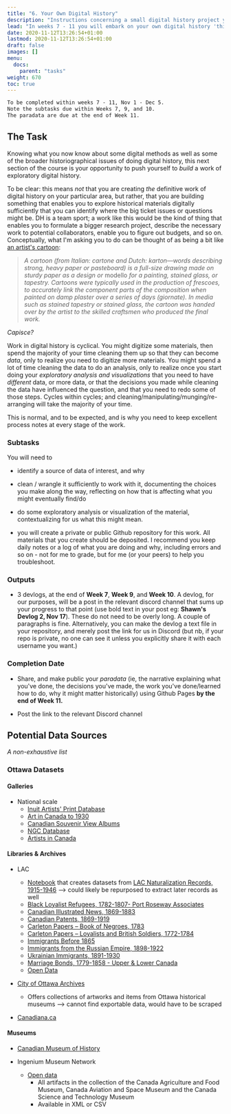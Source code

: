 ```yaml
---
title: "6. Your Own Digital History"
description: "Instructions concerning a small digital history project you will build."
lead: "In weeks 7 - 11 you will embark on your own digital history 'thing'. Guidelines are on the website. As part of this, you will write three 'devlogs' or updates on the work, the problems you're facing (or have overcome). These help to frame the 'paradata' of your work."
date: 2020-11-12T13:26:54+01:00
lastmod: 2020-11-12T13:26:54+01:00
draft: false
images: []
menu:
  docs:
    parent: "tasks"
weight: 670
toc: true
---
```


```txt
To be completed within weeks 7 - 11, Nov 1 - Dec 5.
Note the subtasks due within Weeks 7, 9, and 10.
The paradata are due at the end of Week 11.
```

## The Task

Knowing what you now know about some digital methods as well as some of the broader historiographical issues of doing digital history, this next section of the course is your opportunity to push yourself to _build_ a work of exploratory digital history.

To be clear: this means _not_ that you are creating _the_ definitive work of digital history on your particular area, but rather, that you are building something that enables you to explore historical materials digitally sufficiently that you can identify where the big ticket issues or questions might be. DH is a team sport; a work like this would be the kind of thing that enables you to formulate a bigger research project, describe the necessary work to potential collaborators, enable you to figure out budgets, and so on. Conceptually, what I'm asking you to do can be thought of as being a bit like [an artist's cartoon](https://en.wikipedia.org/wiki/Cartoon#Fine_art):

> _A cartoon (from Italian: cartone and Dutch: karton—words describing strong, heavy paper or pasteboard) is a full-size drawing made on sturdy paper as a design or_ modello _for a painting, stained glass, or tapestry. Cartoons were typically used in the production of frescoes, to accurately link the component parts of the composition when painted on damp plaster over a series of days (giornate). In media such as stained tapestry or stained glass, the cartoon was handed over by the artist to the skilled craftsmen who produced the final work._

_Capisce?_

Work in digital history is cyclical. You might digitize some materials, then spend the majority of your time cleaning them up so that they can become _data_, only to realize you need to digitize more materials. You might spend a lot of time cleaning the data to do an analysis, only to realize once you start doing your _exploratory analysis and visualizations_ that you need to have _different_ data, or more data, or that the decisions you made while cleaning the data have influenced the question, and that you need to redo some of those steps. Cycles within cycles; and cleaning/manipulating/munging/re-arranging will take the majority of your time.

This is normal, and to be expected, and is why you need to keep excellent process notes at every stage of the work.

### Subtasks

You will need to

- identify a source of data of interest, and why
- clean / wrangle it sufficiently to work with it, documenting the choices you make along the way, reflecting on how that is affecting what you might eventually find/do
- do some exploratory analysis or visualization of the material, contextualizing for us what this might mean.

- you will create a private or public Github repository for this work. All materials that you create should be deposited. I recommend you keep daily notes or a log of what you are doing and why, including errors and so on - not for me to grade, but for me (or your peers) to help you troubleshoot.

### Outputs

- 3 devlogs, at the end of **Week 7**, **Week 9**, and **Week 10**. A devlog, for our purposes, will be a post in the relevant discord channel that sums up your progress to that point (use bold text in your post eg: **Shawn's Devlog 2, Nov 17**). These do not need to be overly long. A couple of paragraphs is fine. Alternatively, you can make the devlog a text file in your repository, and merely post the link for us in Discord (but nb, if your repo is private, no one can see it unless you explicitly share it with each username you want.)

### Completion Date

- Share, and make public your _paradata_ (ie, the narrative explaining what you've done, the decisions you've made, the work you've done/learned how to do, why it might matter historically) using Github Pages **by the end of Week 11.**

- Post the link to the relevant Discord channel

## Potential Data Sources

_A non-exhaustive list_

### Ottawa Datasets

#### Galleries
- National scale
  - [Inuit Artists' Print Database](https://www.gallery.ca/inuit_artists/home.jsp?Lang=EN)
  - [Art in Canada to 1930](https://www.gallery.ca/indexartcanada/home.jsp?Lang=EN)
  - [Canadian Souvenir View Albums](https://www.gallery.ca/sva/intro_e.htm)
  - [NGC Database](http://archives.gallery.ca/?lang=en)
  - [Artists in Canada](https://app.pch.gc.ca/application/aac-aic/?lang=en)


#### Libraries & Archives
- LAC
  - [Notebook](https://nbviewer.jupyter.org/github/GLAM-Workbench/library-archives-canada/blob/master/lac-naturalisation-1915-1945-harvest-by-country.ipynb) that creates datasets from [LAC Naturalization Records, 1915-1946](https://www.bac-lac.gc.ca/eng/discover/immigration/citizenship-naturalization-records/naturalized-records-1915-1951/Pages/introduction.aspx) --> could likely be repurposed to extract later records as well
  - [Black Loyalist Refugees, 1782-1807- Port Roseway Associates](https://www.bac-lac.gc.ca/eng/discover/military-heritage/loyalists/loyalist-port-roseway/Pages/port-roseway-associates-loyalists.aspx)
  - [Canadian Illustrated News, 1869-1883](https://www.bac-lac.gc.ca/eng/discover/canadian-illustrated-news-1869-1883/Pages/canadian-illustrated-news.aspx)
  - [Canadian Patents, 1869-1919](https://www.bac-lac.gc.ca/eng/discover/patents-1869-1919/Pages/canadian-patents-1869-1919.aspx)
  - [Carleton Papers – Book of Negroes, 1783](https://www.bac-lac.gc.ca/eng/discover/military-heritage/loyalists/book-of-negroes/Pages/introduction.aspx)
  - [Carleton Papers – Loyalists and British Soldiers, 1772-1784](https://www.bac-lac.gc.ca/eng/discover/military-heritage/loyalists/loyalists-british-soldiers-1722-1784/Pages/introduction.aspx)
  - [Immigrants Before 1865](https://www.bac-lac.gc.ca/eng/discover/immigration/immigration-records/immigrants-before-1865/Pages/introduction.aspx)
  - [Immigrants from the Russian Empire, 1898-1922](https://www.bac-lac.gc.ca/eng/discover/immigration/immigration-records/immigrants-russian-empire/Pages/introduction.aspx)
  - [Ukrainian Immigrants, 1891-1930](https://www.bac-lac.gc.ca/eng/discover/immigration/immigration-records/immigrants-ukraine-1891-1930/Pages/introduction.aspx)
  - [Marriage Bonds, 1779-1858 - Upper & Lower Canada](https://www.bac-lac.gc.ca/eng/discover/vital-statistics-births-marriages-deaths/marriage-bonds/Pages/marriage-bonds-upper-lower.aspx)
  - [Open Data](https://search.open.canada.ca/en/od/?sort=score%20desc&page=1&search_text=&od-search-subjects=History%20and%20Archaeology&od-search-format=CSV)

- [City of Ottawa Archives](http://ottawa.minisisinc.com/ottawa/scripts/mwimain.dll?logon&application=UNION_SEARCH&language=144&file=[ottawa_web]NewOPAC\index.html)
  - Offers collections of artworks and items from Ottawa historical museums --> cannot find exportable data, would have to be scraped

- [Canadiana.ca](https://www.canadiana.ca/)

#### Museums

- [Canadian Museum of History](https://www.historymuseum.ca/collections/)

- Ingenium Museum Network
  - [Open data](https://ingeniumcanada.org/collection-research/artifact-open-data-set-mash-up)
    - All artifacts in the collection of the Canada Agriculture and Food Museum, Canada Aviation and Space Museum and the Canada Science and Technology Museum
    - Available in XML or CSV
